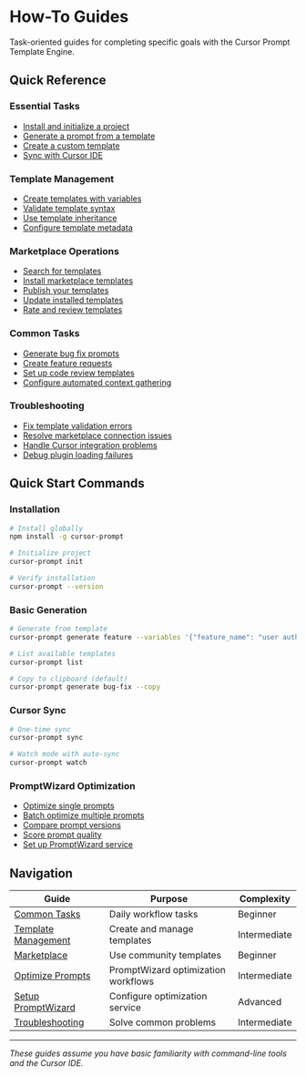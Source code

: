 # How-To Guides

Task-oriented guides for completing specific goals with the Cursor Prompt Template Engine.

## Quick Reference

### Essential Tasks
- [Install and initialize a project](#installation)
- [Generate a prompt from a template](#basic-generation)
- [Create a custom template](#custom-templates)
- [Sync with Cursor IDE](#cursor-sync)

### Template Management
- [Create templates with variables](./template-management.md#create-template-with-variables)
- [Validate template syntax](./template-management.md#validate-templates)
- [Use template inheritance](./template-management.md#template-inheritance)
- [Configure template metadata](./template-management.md#template-metadata)

### Marketplace Operations
- [Search for templates](./marketplace.md#search-templates)
- [Install marketplace templates](./marketplace.md#install-templates)
- [Publish your templates](./marketplace.md#publish-templates)
- [Update installed templates](./marketplace.md#update-templates)
- [Rate and review templates](./marketplace.md#rate-templates)

### Common Tasks
- [Generate bug fix prompts](./common-tasks.md#bug-fix-prompts)
- [Create feature requests](./common-tasks.md#feature-requests)
- [Set up code review templates](./common-tasks.md#code-review)
- [Configure automated context gathering](./common-tasks.md#context-gathering)

### Troubleshooting
- [Fix template validation errors](./troubleshooting.md#validation-errors)
- [Resolve marketplace connection issues](./troubleshooting.md#marketplace-issues)
- [Handle Cursor integration problems](./troubleshooting.md#cursor-integration)
- [Debug plugin loading failures](./troubleshooting.md#plugin-issues)

## Quick Start Commands

### Installation
```bash
# Install globally
npm install -g cursor-prompt

# Initialize project
cursor-prompt init

# Verify installation
cursor-prompt --version
```

### Basic Generation
```bash
# Generate from template
cursor-prompt generate feature --variables '{"feature_name": "user auth"}'

# List available templates
cursor-prompt list

# Copy to clipboard (default)
cursor-prompt generate bug-fix --copy
```

### Cursor Sync
```bash
# One-time sync
cursor-prompt sync

# Watch mode with auto-sync
cursor-prompt watch
```

### PromptWizard Optimization
- [Optimize single prompts](./optimize-prompts.md#single-optimization)
- [Batch optimize multiple prompts](./optimize-prompts.md#batch-optimization)
- [Compare prompt versions](./optimize-prompts.md#compare-versions)
- [Score prompt quality](./optimize-prompts.md#quality-scoring)
- [Set up PromptWizard service](./setup-promptwizard.md)

## Navigation

| Guide | Purpose | Complexity |
|-------|---------|------------|
| [Common Tasks](./common-tasks.md) | Daily workflow tasks | Beginner |
| [Template Management](./template-management.md) | Create and manage templates | Intermediate |
| [Marketplace](./marketplace.md) | Use community templates | Beginner |
| [Optimize Prompts](./optimize-prompts.md) | PromptWizard optimization workflows | Intermediate |
| [Setup PromptWizard](./setup-promptwizard.md) | Configure optimization service | Advanced |
| [Troubleshooting](./troubleshooting.md) | Solve common problems | Intermediate |

---

*These guides assume you have basic familiarity with command-line tools and the Cursor IDE.*